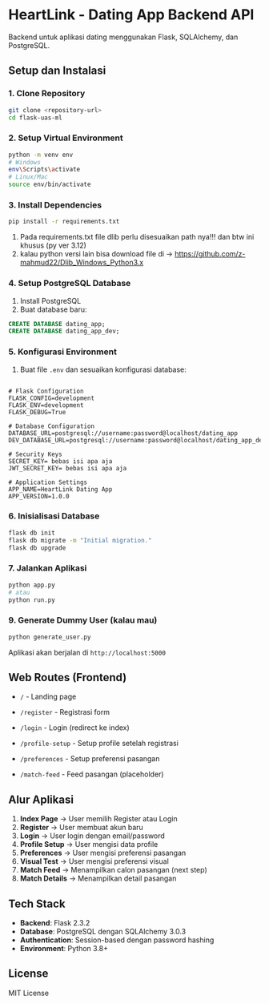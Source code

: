 # HeartLink - Dating App Backend API

Backend untuk aplikasi dating menggunakan Flask, SQLAlchemy, dan PostgreSQL.

## Setup dan Instalasi

### 1. Clone Repository
```bash
git clone <repository-url>
cd flask-uas-ml
```

### 2. Setup Virtual Environment
```bash
python -m venv env
# Windows
env\Scripts\activate
# Linux/Mac
source env/bin/activate
```

### 3. Install Dependencies
```bash
pip install -r requirements.txt
```
1. Pada requirements.txt file dlib perlu disesuaikan path nya!!! dan btw ini khusus (py ver 3.12)
2. kalau python versi lain bisa download file di -> https://github.com/z-mahmud22/Dlib_Windows_Python3.x

### 4. Setup PostgreSQL Database
1. Install PostgreSQL
2. Buat database baru:
```sql
CREATE DATABASE dating_app;
CREATE DATABASE dating_app_dev;
```

### 5. Konfigurasi Environment
1. Buat file `.env` dan sesuaikan konfigurasi database:
```env

# Flask Configuration
FLASK_CONFIG=development
FLASK_ENV=development
FLASK_DEBUG=True

# Database Configuration
DATABASE_URL=postgresql://username:password@localhost/dating_app
DEV_DATABASE_URL=postgresql://username:password@localhost/dating_app_dev

# Security Keys
SECRET_KEY= bebas isi apa aja
JWT_SECRET_KEY= bebas isi apa aja

# Application Settings
APP_NAME=HeartLink Dating App
APP_VERSION=1.0.0

```

### 6. Inisialisasi Database
```bash
flask db init
flask db migrate -m "Initial migration."
flask db upgrade
```

### 7. Jalankan Aplikasi
```bash
python app.py
# atau
python run.py
```

### 9. Generate Dummy User (kalau mau)
```bash
python generate_user.py
```

Aplikasi akan berjalan di `http://localhost:5000`


## Web Routes (Frontend)

- `/` - Landing page
- `/register` - Registrasi form
- `/login` - Login (redirect ke index)
- `/profile-setup` - Setup profile setelah registrasi

- `/preferences` - Setup preferensi pasangan
- `/match-feed` - Feed pasangan (placeholder)

## Alur Aplikasi

1. **Index Page** → User memilih Register atau Login
2. **Register** → User membuat akun baru
3. **Login** → User login dengan email/password
4. **Profile Setup** → User mengisi data profile
5. **Preferences** → User mengisi preferensi pasangan
6. **Visual Test** → User mengisi preferensi visual
7. **Match Feed** → Menampilkan calon pasangan (next step)
8. **Match Details** → Menampilkan detail pasangan

## Tech Stack

- **Backend**: Flask 2.3.2
- **Database**: PostgreSQL dengan SQLAlchemy 3.0.3
- **Authentication**: Session-based dengan password hashing
- **Environment**: Python 3.8+

## License

MIT License